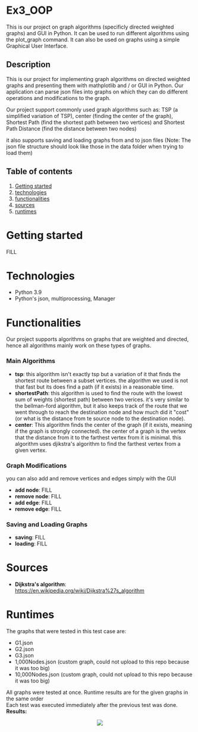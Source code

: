 # Ex3_OOP

This is our project on graph algorithms (specificly directed weighted graphs) and GUI in Python. It can be used to run
different algorithms using the plot_graph command. It can also be used on graphs using a simple Graphical User Interface.

## Description

This is our project for implementing graph algorithms on directed weighted graphs and presenting them with mathplotlib and / or GUI in Python.
Our application can parse json files into graphs on which they can do different operations and modifications to the graph.

Our project support commonly used graph algorithms such as: TSP (a simplified variation of TSP), 
center (finding the center of the graph), Shortest Path (find the shortest path between two vertices)
and Shortest Path Distance (find the distance between two nodes)

it also supports saving and loading graphs from and to json files
(Note: The json file structure should look like those in the data folder when trying to load them)

## Table of contents

1. [Getting started](#Getting-started)
2. [technologies](#Technologies)
3. [functionalities](#Functionalities)
4. [sources](#Sources)
5. [runtimes](#Runtimes)

# Getting started

FILL

# Technologies

* Python 3.9
* Python's json, multiprocessing, Manager

# Functionalities

Our project supports algorithms on graphs that are weighted and directed, hence all algorithms mainly work on these
types of graphs.

### Main Algorithms

* **tsp**: this algorithm isn't exactly tsp but a variation of it that finds the shortest route between a subset
  vertices. the algorithm we used is not that fast but its does find a path (if it exists) in a reasonable time.
* **shortestPath**: this algorithm is used to find the route with the lowest sum of weights (shortest path) between two
  verices. it's very similar to the bellman-ford algorithm, but it also keeps track of the route that we went through to
  reach the destination node and how much did it "cost" (or what is the distance from te source node to the destination
  node).
* **center**: This algorithm finds the center of the graph (if it exists, meaning if the graph is strongly connected).
  the center of a graph is the vertex that the distance from it to the farthest vertex from it is minimal. this
  algorithm uses djikstra's algorithm to find the farthest vertex from a given vertex.
  
### Graph Modifications

you can also add and remove vertices and edges simply with the GUI

* **add node**: FILL
* **remove node**: FILL
* **add edge**: FILL
* **remove edge**: FILL

### Saving and Loading Graphs

* **saving**: FILL
* **loading**: FILL
# Sources

* **Dijkstra's algorithm**: https://en.wikipedia.org/wiki/Dijkstra%27s_algorithm

# Runtimes

The graphs that were tested in this test case are:

* G1.json
* G2.json
* G3.json
* 1,000Nodes.json (custom graph, could not upload to this repo because it was too big)
* 10,000Nodes.json (custom graph, could not upload to this repo because it was too big)

All graphs were tested at once. Runtime results are for the given graphs in the same order  
Each test was executed immediately after the previous test was done.  
**Results:**
<p align="center">
<img src="https://user-images.githubusercontent.com/77681248/147388322-cf95fa0e-8a7a-45f7-a617-a1b916d87924.png">
</p>
